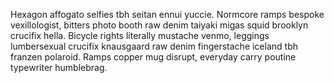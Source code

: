 Hexagon affogato selfies tbh seitan ennui yuccie. Normcore ramps bespoke vexillologist, bitters photo booth raw denim taiyaki migas squid brooklyn crucifix hella. Bicycle rights literally mustache venmo, leggings lumbersexual crucifix knausgaard raw denim fingerstache iceland tbh franzen polaroid. Ramps copper mug disrupt, everyday carry poutine typewriter humblebrag.